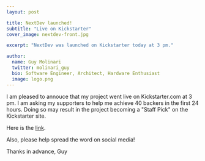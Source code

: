 ```yaml
---
layout: post

title: NextDev launched!
subtitle: "Live on Kickstarter"
cover_image: nextdev-front.jpg

excerpt: "NextDev was launched on Kickstarter today at 3 pm."

author:
  name: Guy Molinari
  twitter: molinari_guy
  bio: Software Engineer, Architect, Hardware Enthusiast
  image: logo.png
---
```

I am pleased to annouce that my project went live on Kickstarter.com at 3 pm.  I am asking my supporters to help me achieve 40 backers in the first 24 hours.   Doing so may result in the project becoming a "Staff Pick" on the Kickstarter site.   

Here is the [link](http://kck.st/1PxlbTF).

Also, please help spread the word on social media!

Thanks in advance,
Guy



